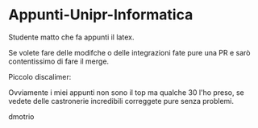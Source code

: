 # Appunti-Unipr-Informatica

Studente matto che fa appunti il latex.

Se volete fare delle modifche o delle integrazioni fate pure una PR e sarò contentissimo di fare il merge.

Piccolo discalimer:

Ovviamente i miei appunti non sono il top ma qualche 30 l'ho preso, se vedete delle castronerie incredibili correggete pure senza problemi.


dmotrio
